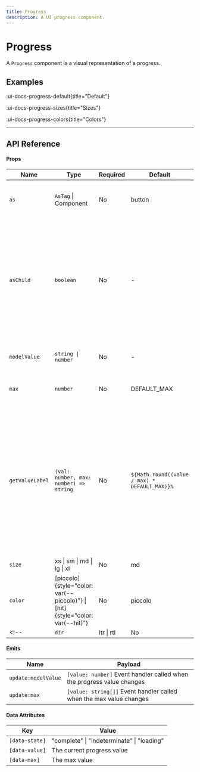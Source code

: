 ```yaml
---
title: Progress
description: A UI progress component.
---
```


# Progress

A `Progress` component is a visual representation of a progress.

## Examples

:ui-docs-progress-default{title="Default"}

:ui-docs-progress-sizes{title="Sizes"}

:ui-docs-progress-colors{title="Colors"}

___

## API Reference

#### Props

| Name | Type | Required | Default | Description |
|------|------|----------|---------|-------------|
| `as` | `AsTag` \| Component | No | button | Sets the root HTML element. button is default |
| `asChild` | `boolean` | No | - | Changes the root rendered element for the one passed as a child, merging their props and behavior. Read [Radix-Vue composition guide](https://www.radix-vue.com/guides/composition) for more details |
| `modelValue` | `string \| number` | No | - | Model value binding. Can be bound with `v-model` |
| `max` | `number` | No | DEFAULT_MAX | The maximum progress value. |
| `getValueLabel` | `(val: number, max: number) => string` | No | `${Math.round((value / max) * DEFAULT_MAX)}%` | A function to get the accessible label text representing the current value in a human-readable format.<br> If not provided, the value label will be read as the numeric value as a percentage of the max value. |
| `size` | xs \| sm \| md \| lg \| xl | No | md | Input size |
| `color` | [piccolo]{style="color: var(--piccolo)"} \| [hit]{style="color: var(--hit)"} | No | piccolo | Input color |
<!-- | `dir` | ltr \| rtl | No | ltr | The reading direction of the input when applicable.<br>If omitted, inherits globally from `DirectionProvider` or assumes LTR (left-to-right) reading mode | -->

#### Emits

| Name | Payload |
|------|---------|
| `update:modelValue` | `[value: number]` Event handler called when the progress value changes |
| `update:max` | `[value: string[]]` Event handler called when the max value changes |

#### Data Attributes

| Key | Value |
|------|---------|
| `[data-state]` | "complete" \| "indeterminate" \| "loading" |
| `[data-value]` | The current progress value |
| `[data-max]` | The max value |
